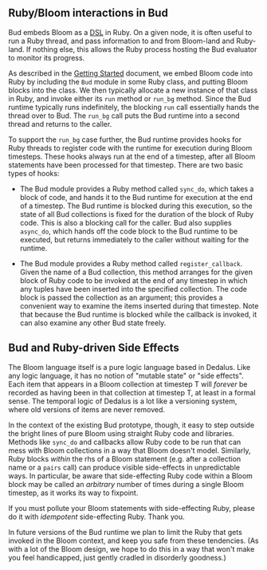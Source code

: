 ## Ruby/Bloom interactions in Bud ##
Bud embeds Bloom as a [DSL](http://en.wikipedia.org/wiki/Domain-specific_language) in Ruby.  On a given node, it is often useful to run a Ruby thread, and pass information to and from Bloom-land and Ruby-land.  If nothing else, this allows the Ruby process hosting the Bud evaluator to monitor its progress.

As described in the [Getting Started](getstarted.md) document, we embed Bloom code into Ruby by including the `Bud` module in some Ruby class, and putting Bloom blocks into the class.  We then typically allocate a new instance of that class in Ruby, and invoke either its `run` method or `run_bg` method.  Since the Bud runtime typically runs indefinitely, the blocking `run` call essentially hands the thread over to Bud.  The `run_bg` call puts the Bud runtime into a second thread and returns to the caller.

To support the `run_bg` case further, the Bud runtime provides hooks for  Ruby threads to register code with the runtime for execution during Bloom timesteps.  These hooks always run at the end of a timestep, after all Bloom statements have been processed for that timestep.  There are two basic types of hooks:

* The Bud module provides a Ruby method called `sync_do`, which takes a block of code, and hands it to the Bud runtime for execution at the end of a timestep.  The Bud runtime is blocked during this execution, so the state of all Bud collections is fixed for the duration of the block of Ruby code. This is also a blocking call for the caller.  Bud also supplies `async_do`, which hands off the code block to the Bud runtime to be executed, but returns immediately to the caller without waiting for the runtime.

* The Bud module provides a Ruby method called `register_callback`.  Given the name of a Bud collection, this method arranges for the given block of Ruby code to be invoked at the end of any timestep in which any tuples have been inserted into the specified collection. The code block is passed the collection as an argument; this provides a convenient way to examine the items inserted during that timestep. Note that because the Bud runtime is blocked while the callback is invoked, it can also examine any other Bud state freely.

## Bud and Ruby-driven Side Effects ##
The Bloom language itself is a pure logic language based in Dedalus.  Like any logic language, it has no notion of "mutable state" or "side effects".  Each item that appears in a Bloom collection at timestep T will *forever* be recorded as having been in that collection at timestep T, at least in a formal sense. The temporal logic of Dedalus is a lot like a versioning system, where old versions of items are never removed.

In the context of the existing Bud prototype, though, it easy to step outside the bright lines of pure Bloom using straight Ruby code and libraries.  Methods like `sync_do` and callbacks allow Ruby code to be run that can mess with Bloom collections in a way that Bloom doesn't model.  Similarly, Ruby blocks *within* the rhs of a Bloom statement (e.g. after a collection name or a `pairs` call) can produce visible side-effects in unpredictable ways.  In particular, be aware that side-effecting Ruby code within a Bloom block may be called an *arbitrary* number of times during a single Bloom timestep, as it works its way to fixpoint.  

If you must pollute your Bloom statements with side-effecting Ruby, please do it with *idempotent* side-effecting Ruby.  Thank you.

In future versions of the Bud runtime we plan to limit the Ruby that gets invoked in the Bloom context, and keep you safe from these tendencies.  (As with a lot of the Bloom design, we hope to do this in a way that won't make you feel handicapped, just gently cradled in disorderly goodness.)